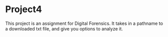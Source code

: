 # Project4
This project is an assignment for Digital Forensics. 
It takes in a pathname to a downloaded txt file, and give you options to analyze it.
